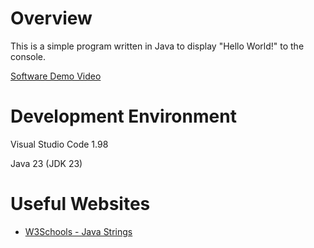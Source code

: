# Overview

This is a simple program written in Java to display "Hello World!" to the console.

[Software Demo Video](https://youtu.be/-ACKtaqNGWs)

# Development Environment

Visual Studio Code 1.98

Java 23 (JDK 23)

# Useful Websites

* [W3Schools - Java Strings](https://www.w3schools.com/java/java_strings.asp)